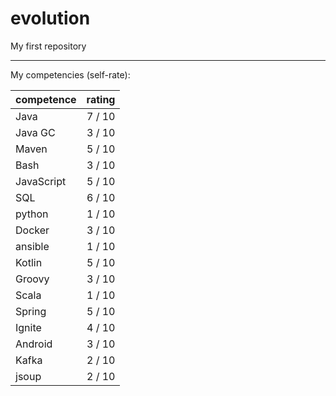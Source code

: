 # evolution
My first repository

---
My competencies (self-rate):

|competence|rating|
|----------|-----:|
|Java| 7 / 10|
|Java GC| 3 / 10| 
|Maven| 5 / 10|
|Bash| 3 / 10|
|JavaScript| 5 / 10|
|SQL| 6 / 10|
|python| 1 / 10|
|Docker| 3 / 10|
|ansible| 1 / 10|
|Kotlin| 5 / 10|
|Groovy| 3 / 10|
|Scala| 1 / 10|
|Spring| 5 / 10|
|Ignite| 4 / 10|
|Android| 3 / 10|
|Kafka| 2 / 10|
|jsoup| 2 / 10|
